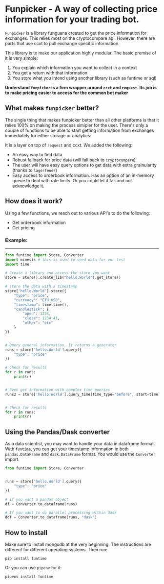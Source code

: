 # Funpicker - A way of collecting price information for your trading bot.
 


`Funpicker` is a library funguana created to get the price information for exchanges. This relies most on the cryptocompare api. However, there are parts that use ccxt to pull exchange specific information.

This library is to make our application highly modular. The basic premise of it is very simple: 

1. You explain which information you want to collect in a context
2. You get a return with that information
3. You store what you intend using another library (such as funtime or sql)

**Understand `funpicker` is a firm wrapper around `ccxt` and `request`. Its job is to make pricing easier to access for the common bot maker**


## What makes `funpicker` better?
The single thing that makes funpicker better than all other platforms is that it relies 100% on making the process simipler for the user. There's only a couple of functions to be able to start getting information from exchanges immediately for either storage or analytics:

It is a layer on top of `request` and ccxt. We added the following:

* An easy way to find data
* Robust fallback for price data (will fall back to `cryptocompare`)
* The user will have easy query options to get data with extra grainularity (thanks to `lagerfeuer`)
* Easy access to orderbook information. Has an option of an in-memory queue to deal with rate limits. Or you could let it fail and not acknowledge it.


## How does it work?
Using a few functions, we reach out to various API's to do the following:

* Get orderbook information
* Get pricing

### Example:
---
```python
from funtime import Store, Converter
import mimesis # this is used to seed data for our test
import time

# Create a library and access the store you want
store = Store().create_lib("hello.World").get_store()

# store the data with a timestamp
store['hello.World'].store({
    "type": "price",
    "currency": "ETH_USD",
    "timestamp": time.time(),
    "candlestick": {
        "open": 1234,
        "close": 1234.41,
        "other": "etc"
    }
})


# Query general information. It returns a generator
runs = store['hello.World'].query({
    "type": "price"
})

# Check for results
for r in runs:
    print(r)


# Even get information with complex time queries
runs2 = store['hello.World'].query_time(time_type="before", start=time.time(), query_type="price")


# Check for results
for r in runs:
    print(r)

```

## Using the Pandas/Dask converter

As a data scientist, you may want to handle your data in dataframe format. With `funtime`, you can get your timestamp information in both `pandas.DataFrame` and `dask.DataFrame` format. You would use the `Converter` import. 

```python
from funtime import Store, Converter


runs = store['hello.World'].query({
    "type": "price"
})

# if you want a pandas object
df = Converter.to_dataframe(runs)

# If you want to do parallel processing within dask
ddf = Converter.to_dataframe(runs, "dask")
```


## How to install

Make sure to install mongodb at the very beginning. The instructions are different for different operating systems. Then run:

```
pip install funtime
```

Or you can use `pipenv` for it:

```
pipenv install funtime
```
